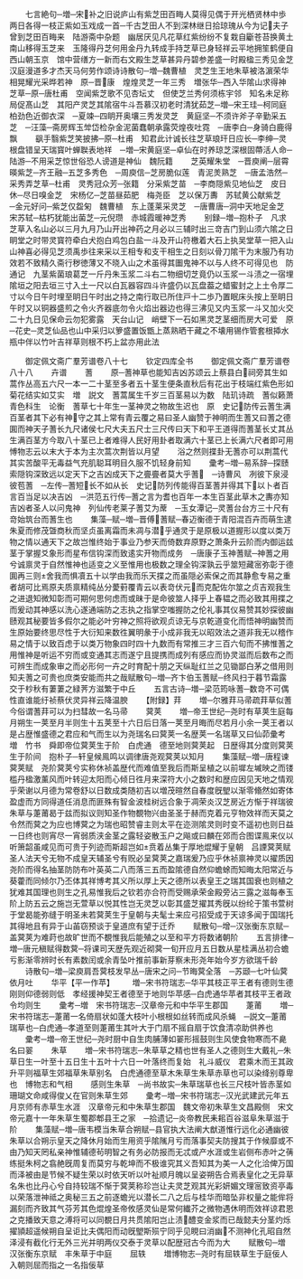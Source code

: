 <!-- { "loadSidebar": true } -->
　　七言絶句─増─宋补之旧说庐山有紫芝田百畮人莫得见偶于开光栖贤林中歩两日各得一枝正紫如玉戏成一首─千古芝田人不到深林继日拾琼瑰从今为记夫子曾到芝田百畮来　陆游斋中杂题　幽居厌见凡花草红紫纷纷不复栽自斸苍苔换黄土南山移得玉芝来　玉隆得丹芝何用金丹九转成手持芝草已身轻祥云平地拥笙鹤便自西山朝玉京　馆中营缮方一新而右文殿生芝草甚异丹碧参差盛一时殿楹三秀见金芝汉庭漫道多才杰天马何劳作颂诗诗散句─増─魏曹植　灵芝生王地朱草被洛濵荣华相晃耀光采晔若神　原─晋康　煌煌灵芝一年三秀　増张华─西入华隂山求得神芝草─原─唐杜甫　空闻紫芝歌不见杏坛丈　但使芝兰秀何须栋宇邻　知名未足称局促髙山芝　其阳产灵芝其隂宿牛斗吾慕汉初老时清犹茹芝─増─宋王珪─柯同庭柏劲色近御衣深　─夏竦─四眀开奥壤三秀发灵芝　黄庭坚─不须许斧子辛勤采五芝　─汪藻─斋房辉玉斚岱检杂金泥菌蠢朝承露荧煌夜吐霓　─唐李白─身骑白鹿得飘
　　飖手翳紫芝笑披拂─原─杜甫　知君此计诚长往芝草琅玕日应长─李绅─灵根盘错呈天瑞寳叶蝉聫表地祥　─増─宋黄庭坚─卓仙在时养琼芝深根固蔕活人命─陆游─不用采芝惊世俗恐人谤道是神仙　魏阮籍
　　芝英耀朱堂　─晋庾阐─层霄暎紫芝─齐王融─五芝多秀色　─周庾信─芝房脆似莲　青泥羙熟芝　─唐孟浩然─采秀弄芝草─杜甫　灵秀冠众芳─张籍　分采紫芝苗　─李商隠紫见地仙芝　皮日休─尽日嗅金芝　宋杨亿─芝苗昼茹肥　梅尧臣　芝以保万夀　苏轼黄公献紫芝　─金元好问─紫芝仅盌匊　魏曹植　东上蓬莱采灵芝　─唐曹唐─洞中天地足金芝　宋苏轼─枯朽犹能出菌芝─元倪瓒　赤城霞暖神芝秀
　　别録─増─抱朴子　凡求芝草入名山必以三月九月乃山开出神药之月必以三辅时出三竒吉门到山须六隂之日眀堂之时带灵寳符牵白犬抱白鸡包白盐一斗及开山符檄着大石上执吴堂草一把入山山神喜必得见芝须禹歩往来采以王相专和支干相生之日刻以骨刀隂干为末服乃有功效若不致精久斋行秽徳薄又不晓入山之术虽得其圗鬼神不以与人终不可得见也　防通记　九茎紫菌琅葛芝一斤丹朱玉浆二斗右二物细切芝竟仍以玉浆一斗渍之一宿埋隂垣之阳去垣三寸入土一尺以白瓦器容四斗许盛仍以瓦盘葢之蜡蜜封之上土令厚二寸以今日午时埋至眀日午时出之持之南行取已所住戸十二歩乃置眠床头按上至眀日午时又以铜器盛煎之令火齐器底勿令火焰出器边也得三沸见又内玉浆一斗又加火交二十九日见保命云勿犯雾露　天台山记　峭壁下一石如黑灵芝茎细而房大可爱　原─花史─灵芝仙品也山中采归以箩盛置饭甑上蒸熟晒干藏之不壊用锡作管套根揷水瓶中伴以竹叶吉祥草则根不朽上盆亦用此法

　　御定佩文斋广羣芳谱卷八十七
　　钦定四库全书
　　御定佩文斋广羣芳谱卷八十八
　　卉谱
　　蓍
　　原─蓍神草也能知吉凶苏颂云上蔡县白祠旁其生如蒿作丛高五六尺一本一二十茎至多者五十茎生便条直秋后有花出于枝端红紫色形如菊花结实如艾实　増　説文　蓍蒿属生千岁三百茎易以为数　陆玑诗疏　蓍似籁萧青色科生　论衡　蓍草七十年生一茎神灵之物故生迟也　原　史记防传云蓍生满百茎者其下必有神守之其上常有青云覆之易曰圣人幽赞于神明而生蓍又曰蓍之德圎而神天子蓍长九尺诸侯七尺大夫五尺士三尺传曰天下和平王道得而蓍茎长丈其丛生满百茎方今取八十茎已上者难得人民好用卦者取满六十茎已上长满六尺者即可用愽物志云以末大于本为主次蒿次荆皆以月望
　　浴之然则揲卦无蓍亦可以荆蒿代其实苦酸平无毒益气充肌聪耳明目久服不饥轻身前知
　　彚考─増─易系辞─探赜索隠钩深致远以定天下之吉凶成天下之亹亹者莫大乎蓍　─诗曹风　冽彼下泉浸彼苞蓍　─左传─蓍短长不如从长　史记防列传能得百茎蓍并得其下以卜者百言百当足以决吉凶　─洪范五行传─蓍之言为耆也百年一本生百茎此草木之夀亦知吉凶者圣人以问鬼神　列仙传老莱子蓍艾为蓆　─玉女潭记─灵蓍台台方三十尺有竒始筑台而蓍生也
　　集藻─赋─増─晋傅蓍赋─春迈衡德于青阳混百卉而萌生逮朱夏而修茂曁商秋而坚贞虽离霜而未凋与潜乎通灵于是原极以道握形以度以类万物之情以通天下之故岂惟终始于事业乃参天而倚数弃原野之萧条升云阶而内御运兹茎于掌握爻象形而星布信钩深而致逺实开物而成务　─唐康子玉神蓍赋─神蓍之用兮诚禀灵于自然惟神也适变之义至惟用也极数之理全钩深孰云乎筮短藏宻弥彰于德圎再三则舍我而惧凟五十以学由我而乐天揲之而虽隠必索保之而其静愈专易之重者胡可比焉原夫质禀精纯丛分薆薱覆青云以表竒伏元而克配佐尔筮之贞吉观我生之进退知微知彰而可期何思何虑而或昧于是命彼筮人择乎上春韫之而必致其用揲之而爰动其神感以洗心遂通端防之志执之指掌空嗤握防之伦礼事其仪易赞其妙探彼幽赜观其秘要皆多假尔之能必叶穷神之照将欲观贞谅无与京乾道变化而悟神明幽赞而生原始要终思尽性于大衍知来数徃翼明彖于小成非我无以昭效法之道非我无以稽作易之情于以致百虑于以类万物象四时四十九数而有常推三才三百六旬而不拂惟蓍之用惟神是听运不穷而或变通其志而遂宁且提携而成列有感应而协灵滋而后数布之而可辨生而成象审之而必形何一卉之时育配十朋之天纵耻红兰之见锄鄙白茅之借用则知夫蓍之可贵也庶类安能而共之哉赋散句─増─齐卞伯玉蓍赋─终风扫于暮节霜露交于杪秋有萋萋之緑荠方滋繁于中丘
　　五言古诗─増─梁范筠咏蓍─数竒不可偶性直谁能纡祯蔡伏灵异祥云降温腴
　　【附録】荓
　　増─尔雅荓马帚疏荓草似蓍今俗谓蓍荓可以为扫彗故一名马帚
　　蓂荚
　　増─帝王世纪─尧时有草荚生庭每月朔生一荚至月半则生十五荚至十六日后日落一荚至月晦而尽若月小余一荚王者以是占歴惟盛德之君应和气而生以为尧瑞名曰蓂荚一名歴荚一名瑞草又曰仙茆彚考　増　竹书　舜即帝位蓂荚生于阶　白虎通　德至地则蓂荚起　日歴得其分度则蓂荚生于阶间　抱朴子─轩皇候鳯鸣以调律唐尧观蓂荚以知月
　　集藻赋─増─唐程谏蓂荚赋　尧阶蓂荚兮实称休祯盖歴代而难值至我后而斯呈植之以前墀左墄映之而镂槛丹楹激薰风而叶转迎太阳而心倾日徃月来深符大小之数时和歴应因见天地之情观乎荣谢以月德为常卷舒以日数成类随初吉以増茂暄然自春度旣朢以渐零翛然如寄体盈虚而方同得道任消息而匪殊有智金波桂树远合象于凋荣炎汉芝房近方惭于祥瑞彼朱草与萐莆曷于兹而拟议则知圣作物覩物兴由圣圣于赫而克着元亨物效祥而天莫之令然而蓂之为应也博蓂之为瑞也昭赞睿主则太平在迩测隂灵则时变不遥初也则日益一日终也则宵尽一宵弱质浃金茎之露轻姿散玉户之飚或曰麟在郊而合图谍鳯来仪以听箫韶虽咸见而可贵于列迹而斯超岂如贲着丛集于厚地焜耀于皇朝　吕諲蓂荚赋圣人法天兮无物不成皇天辅圣兮有贶必呈蓂荚之嘉瑞爰乃应乎休祯禀神灵以擢质因尧阶而得名抽茎防防布叶英英二八而落三五而盈隂德自然仰蟾蜍而知晦太阳常近与葵藿而同倾尔乃丕体其祥博考其义所以厚上天之德所以表皇王之瑞其国衰也则植之犹难其国理也则生之孔易惟我后之钦若亦合符而受赐承荣金殿旁沾三露之滋每奉玉阶上防五云之施岂无萱草以悦其性岂无灵芝以彰其盛芝擢其秀旣以纷纶于策书萱树于堂曷能弥缝于明圣未若蓂荚生于皇朝与夫髦士来应弓招受成于天谅多闻于国瑞托其得地且有异于山苖窃预谈于皇道庶有望于迁乔
　　赋散句─增─汉张衡东京赋─盖蓂荚为难莳也故旷世而不覩惟我后能殖之以至和平方将数诸朝阶
　　五言排律─増─唐元稹赋得数蓂─将课司天歴先观近砌蓂一旬开应月五日数从星桂满丛初合蟾亏影渐零辨时长有素数闰或余青坠叶推前事新芽察未形尧年始今岁方欲瑞千龄
　　诗散句─増─梁庾肩吾蓂枝发早丛─唐宋之问─节晦蓂全落　─苏颋─七叶仙蓂依月吐
　　华平【平一作苹】
　　増─宋书符瑞志─华平其枝正平王者有德则生德刚则仰德弱则低　孝经援神契王者德至于地则华苹感─白虎通华苹者其枝平王者政令均则生
　　彚考─増　宋书符瑞志─汉章帝元和中华平生郡国
　　萐莆
　　増─宋书符瑞志─萐莆一名倚扇状如蓬大枝叶小根根如丝转而成风杀蝇　─説文─萐莆瑞草也─白虎通─孝道至则萐莆生其叶大于门扇不摇自扇于饮食清凉助供养也
　　彚考─増─帝王世纪─尧时厨中自生肉脯薄如翣形摇鼓则生风使食物寒而不臰名曰翣
　　朱草
　　増─宋书符瑞志─朱草草之精也世有圣人之德则生大戴礼─朱草日生一叶至十五日生十五叶十六日一叶落终而复始　礼斗威仪　君乘木而王其政升平则福草生郊福草朱草别名　白虎通德至草木朱草生朱草赤草也可以染绛别尊卑也　博物志和气相
　　感则生朱草　─尚书故实─朱草瑞草也长三尺枝叶皆赤茎如珊瑚文命咸得俊乂在官则朱草生郊
　　彚考─増─宋书符瑞志─汉光武建武元年五月京师有赤草生水涯　汉章帝元和中朱草生郡国　魏文帝初朱草生文昌殿侧　宋文帝元嘉十一年朱草生蜀郡郫县王之家　─拾遗记─炎帝教民耒耜百谷滋阜朱草滋于阶
　　集藻赋─増─唐韦模当朱草合朔赋─县官执大法阐大猷道惟行远化必通幽彼朱草以合朔示皇天之降休月始而生用资乎隂隲月亏而落事契夫防搜其于作候靡或不由乃知天罔私亲神惟辅德茍明智之有务必防报而无忒或产水涯或生岩侧布赤叶之蒨练挺朱柯之翕赩旣周复而莫穷与乾坤而不极谁究其义吾知其为美一人之化洽俾万国而泽被由是节候不疑生荣以时依天听以叶祉顺月魄以呈姿朔告合焉表皇化之无异草名朱也比丹心兮自持较瑞不惭于蓂荚称珍岂让夫灵芝观其光彩妍媚文理宻致资亭毒以荣落泄神祗之奥秘三五之前逐蟾光以潜长二八之后与桂华而暗坠非权量之能侔将漏刻而齐致其气芬芳其色焜煌圣帝攸感灵仙是常何纎芥之微物遇休明而效祥谅君恩之克播致天意之溥将可以同覩日月共贯隂阳岂止渍醴变金浆而已哉懿夫分茎灼烁擢頴超遥候朔自呈讵比夫偶阳而动旣朢斯殒宁同乎见睍曰消幽不测神化孔昭自然泽浸有截化行无外三光并明两仪交泰于灵草以配歴冠古今而为大
　　赋散句─増　汉张衡东京赋　丰朱草于中庭
　　屈轶
　　増博物志─尧时有屈轶草生于庭佞人入朝则屈而指之一名指佞草
